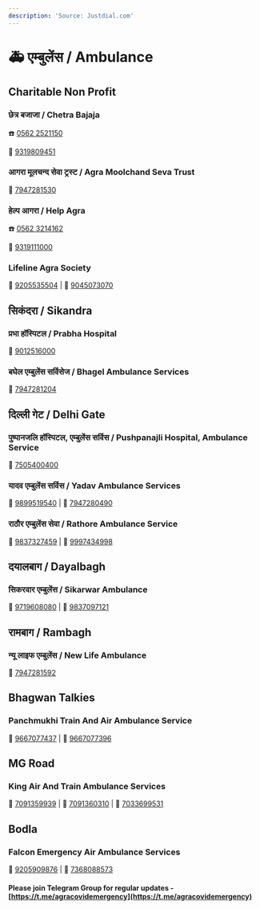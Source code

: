 ```yaml
---
description: 'Source: Justdial.com'
---
```


# 🚑 एम्बुलेंस / Ambulance

## Charitable Non Profit

### छेत्र बजाजा / Chetra Bajaja 

☎️ [0562 2521150](tel:05622521150)

📱  [9319809451](tel:9319809451)

### आगरा मूलचन्द सेवा ट्रस्ट / Agra Moolchand Seva Trust 

📱 [7947281530](tel:7947281530)

### हेल्प आगरा / Help Agra

☎️ [0562 3214162](tel:05623214162)

📱 [9319111000](tel:9319111000)

### Lifeline Agra Society

📱 [9205535504](tel:9205535504) \| 📱 [9045073070](tel:9045073070)

## सिकंदरा / Sikandra 

### प्रभा हॉस्पिटल / Prabha Hospital

📱 [9012516000](tel:9012516000)

### बघेल एम्बुलेंस सर्विसेज / Bhagel Ambulance Services

📱 [7947281204](tel:7947281204)

## दिल्ली गेट / Delhi Gate

### पुष्पानजलि हॉस्पिटल, एम्बुलेंस सर्विस / Pushpanajli Hospital, Ambulance Service

📱 [7505400400](tel:7505400400)

### यादव एम्बुलेंस सर्विस / Yadav Ambulance Services

📱 [9899519540](tel:9899519540) \| 📱 [7947280490](tel:7947280490)

### राठौर एम्बुलेंस सेवा / Rathore Ambulance Service 

📱 [9837327459](tel:9837327459) \| 📱 [9997434998](tel:9997434998)

## दयालबाग / Dayalbagh

### सिकरवार एम्बुलेंस / Sikarwar Ambulance

📱 [9719608080](tel:9719608080) \| 📱 [9837097121](tel:9837097121)

## रामबाग / Rambagh

### न्यू लाइफ एम्बुलेंस / New Life Ambulance

📱 [7947281592](tel:7947281592)

## Bhagwan Talkies

### Panchmukhi Train And Air Ambulance Service 

 📱 [9667077437](tel:+919667077437) \| 📱  [9667077396](tel:+919667077396)

## MG Road

### King Air And Train Ambulance Services

📱 [7091359939](tel:7091359939) \| 📱 [7091360310](tel:7091360310) \| 📱 [7033699531](tel:7033699531)

## Bodla

### Falcon Emergency Air Ambulance Services

📱 [9205909876](tel:9205909876) \| 📱 [7368088573](tel:7368088573)



#### Please join Telegram Group for regular updates - [https://t.me/agracovidemergency](https://t.me/agracovidemergency)

